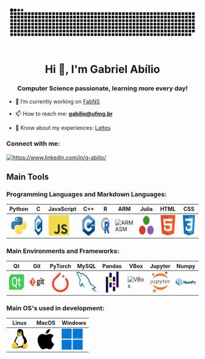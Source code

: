 ![Snake animation](https://github.com/g-abilio/g-abilio/blob/output/github-contribution-grid-snake-dark.svg)

<h1 align="center">Hi 👋, I'm Gabriel Abílio</h1>
<h3 align="center">Computer Science passionate, learning more every day!</h3>

- 🌱 I’m currently working on [FabNS](https://www.fabns.com.br)

- 📫 How to reach me: **gabilio@ufmg.br**

- 📄 Know about my experiences: [Lattes](http://lattes.cnpq.br/4436484713233983)

<h3 align="left">Connect with me:</h3>
<p align="left">
<a href="https://www.linkedin.com/in/g-abilio/" target="blank"><img align="center" src="https://raw.githubusercontent.com/rahuldkjain/github-profile-readme-generator/master/src/images/icons/Social/linked-in-alt.svg" alt="https://www.linkedin.com/in/g-abilio/" height="30" width="40" /></a>
</p>

## Main Tools 
<div>

### Programming Languages and Markdown Languages:
| Python | C | JavaScript | C++ | R | ARM | Julia | HTML | CSS | 
|----------|----------|----------|-----|-----|-------|-------|-------|------| 
|  <img src="https://github.com/devicons/devicon/blob/master/icons/python/python-original.svg" title="Python"  alt="Python" width="55" height="55"/> |  <img src="https://github.com/devicons/devicon/blob/master/icons/c/c-original.svg" title="C"  alt="C" width="55" height="55"/> |  <img src="https://github.com/devicons/devicon/blob/master/icons/javascript/javascript-original.svg" title="JavaScript" alt="JavaScript" width="55" height="55"/> |  <img src="https://github.com/devicons/devicon/blob/master/icons/cplusplus/cplusplus-original.svg" title="C++" alt="C++" width="55" height="55"/>|  <img src="https://github.com/devicons/devicon/blob/master/icons/r/r-original.svg" title="R" alt="R" width="55" height="55"/>| <img src="https://github.com/simple-icons/simple-icons/blob/develop/icons/arm.svg" title="ARM ASM" alt="ARM ASM" width="55" height="55"/>| <img src="https://github.com/devicons/devicon/blob/master/icons/julia/julia-original.svg" title="Julia" alt="Julia" width="55" height="55"/>| <img src="https://github.com/devicons/devicon/blob/master/icons/html5/html5-original.svg" title="HTML" alt="HTML" width="55" height="55"/>|  <img src="https://github.com/devicons/devicon/blob/master/icons/css3/css3-original.svg" title="CSS" alt="CSS" width="55" height="55"/>|  

  
### Main Environments and Frameworks:

| Qt | Git | PyTorch | MySQL | Pandas | VBox | Jupyter | Numpy |
|----------|----------|----------|----------|----------|----------|----------|----------|
|<img src="https://github.com/devicons/devicon/blob/master/icons/qt/qt-original.svg" title="Qt" alt="Qt" width="55" height="55"/>|<img src="https://github.com/devicons/devicon/blob/master/icons/git/git-original-wordmark.svg" title="Git" alt="Git" width="55" height="55"/>|<img src="https://github.com/devicons/devicon/blob/master/icons/pytorch/pytorch-original.svg" title="PyTorch" alt="PyTorch" width="55" height="55"/>| <img src="https://github.com/devicons/devicon/blob/master/icons/mysql/mysql-original.svg" title="MySQL" alt="MySQL" width="55" height="55"/>| <img src="https://github.com/devicons/devicon/blob/master/icons/pandas/pandas-original.svg" title="Pandas" alt="Pandas" width="55" height="55"/>|<img src="https://banner2.cleanpng.com/20190501/xvt/kisspng-computer-icons-virtualbox-portable-network-graphic-virtualbox-icon-of-line-style-available-in-svg-5cca247f73f9e3.6112721115567514874751.jpg" title="VBox" alt="VBox" width="55" height="55"/>| <img src="https://github.com/devicons/devicon/blob/master/icons/jupyter/jupyter-original-wordmark.svg" title="Jupyter" alt="Jupyter" width="55" height="55"/>|<img src="https://github.com/devicons/devicon/blob/master/icons/numpy/numpy-original-wordmark.svg" title="Numpy" alt="Numpy" width="55" height="55"/>|


### Main OS's used in development:

| Linux | MacOS | Windows |
|----------|----------|----------|
| <img src="https://github.com/devicons/devicon/blob/master/icons/linux/linux-original.svg" title="Linux" alt="Linux" width="55" height="55"/> | <img src="https://github.com/devicons/devicon/blob/master/icons/apple/apple-original.svg" title="MacOS" alt="MacOS" width="55" height="55"/> | <img src="https://github.com/devicons/devicon/blob/master/icons/windows11/windows11-original.svg" title="Windows" alt="Windows" width="55" height="55"/>| 


